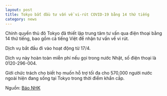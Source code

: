```yaml
---
layout: post
title: Tokyo bắt đầu tư vấn về vi-rút COVID-19 bằng 14 thứ tiếng
category: news
---
```

Chính quyền thủ đô Tokyo đã thiết lập trung tâm tư vấn qua điện thoại bằng 14 thứ tiếng, bao gồm cả tiếng Việt để nhận tư vấn về vi rút.

Dịch vụ bắt đầu đi vào hoạt động từ 17/4.

Dịch vụ này hoàn toàn miễn phí nếu gọi trong nước Nhật, số điện thoại là 0120-296-004.

Giới chức trách cho biết họ muốn hỗ trợ tối đa cho 570,000 người nước ngoài hiện đang sống tại Tokyo trong thời điểm khẩn cấp.

Nguồn: [Báo NHK](https://www3.nhk.or.jp/news/html/20200417/k10012393241000.html)
